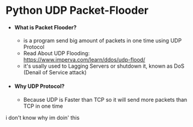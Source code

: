 # Python UDP Packet-Flooder

* #### What is Packet Flooder?
  * is a program send big amount of packets in one time using UDP Protocol
  * Read About UDP Flooding: https://www.imperva.com/learn/ddos/udp-flood/
  * it's usally used to Lagging Servers or shutdown it, known as DoS (Denail of Service attack)

* #### Why UDP Protocol?
  * Because UDP is Faster than TCP so it will send more packets than TCP in one time


i don't know why im doin' this


